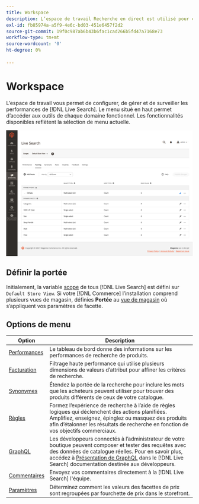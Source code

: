 ```yaml
---
title: Workspace
description: L’espace de travail Recherche en direct est utilisé pour configurer, gérer et surveiller les performances de recherche.
exl-id: fb85974a-a5f9-4e6c-bd03-451e6457f2d2
source-git-commit: 19f0c987ab6b43b6fac1cad266b5fd47a7168e73
workflow-type: tm+mt
source-wordcount: '0'
ht-degree: 0%

---
```


# Workspace

L’espace de travail vous permet de configurer, de gérer et de surveiller les performances de [!DNL Live Search]. Le menu situé en haut permet d’accéder aux outils de chaque domaine fonctionnel.  Les fonctionnalités disponibles reflètent la sélection de menu actuelle.

![Espace de travail de facette](assets/faceting-workspace.png)

## Définir la portée

Initialement, la variable [scope](https://docs.magento.com/user-guide/configuration/scope.html) de tous [!DNL Live Search] est défini sur `Default Store View`. Si votre [!DNL Commerce] l’installation comprend plusieurs vues de magasin, définies **Portée** au [vue de magasin](https://docs.magento.com/user-guide/stores/websites-stores-views.html) où s’appliquent vos paramètres de facette.

## Options de menu

| Option | Description |
|--- |--- |
| [Performances](performance.md) | Le tableau de bord donne des informations sur les performances de recherche de produits. |
| [Facturation](facets.md) | Filtrage haute performance qui utilise plusieurs dimensions de valeurs d’attribut pour affiner les critères de recherche. |
| [Synonymes](synonyms.md) | Étendez la portée de la recherche pour inclure les mots que les acheteurs peuvent utiliser pour trouver des produits différents de ceux de votre catalogue. |
| [Règles](rules.md) | Formez l’expérience de recherche à l’aide de règles logiques qui déclenchent des actions planifiées. Amplifiez, enseignez, épinglez ou masquez des produits afin d’étalonner les résultats de recherche en fonction de vos objectifs commerciaux. |
| [GraphQL](https://devdocs.magento.com/live-search/graphql-support.html) | Les développeurs connectés à l’administrateur de votre boutique peuvent composer et tester des requêtes avec des données de catalogue réelles. Pour en savoir plus, accédez à [Présentation de GraphQL](https://devdocs.magento.com/guides/v2.4/graphql/index.html) dans le [!DNL Live Search] documentation destinée aux développeurs. |
| [Commentaires](feedback.md) | Envoyez vos commentaires directement à la [!DNL Live Search] l&#39;équipe. |
| [Paramètres](settings.md) | Déterminez comment les valeurs des facettes de prix sont regroupées par fourchette de prix dans le storefront. |
